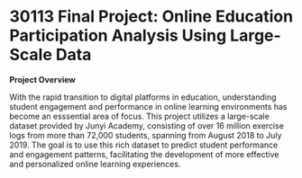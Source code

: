 # 30113 Final Project: Online Education Participation Analysis Using Large-Scale Data

**Project Overview**

With the rapid transition to digital platforms in education, understanding student engagement and performance in online learning environments has become an esssential area of focus. This project utilizes a large-scale dataset provided by Junyi Academy, consisting of over 16 million exercise logs from more than 72,000 students, spanning from August 2018 to July 2019. The goal is to use this rich dataset to predict student performance and engagement patterns, facilitating the development of more effective and personalized online learning experiences.

